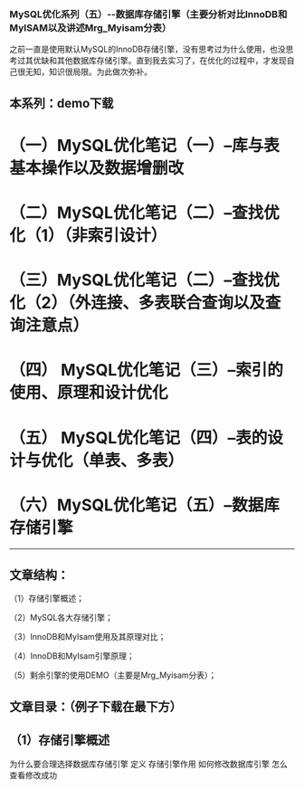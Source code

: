 ### MySQL优化系列（五）--数据库存储引擎（主要分析对比InnoDB和MyISAM以及讲述Mrg_Myisam分表）

之前一直是使用默认MySQL的InnoDB存储引擎，没有思考过为什么使用，也没思考过其优缺和其他数据库存储引擎。直到我去实习了，在优化的过程中，才发现自己很无知，知识很局限。为此做次弥补。

## 本系列：demo下载
# （一）MySQL优化笔记（一）–库与表基本操作以及数据增删改

# （二）MySQL优化笔记（二）–查找优化（1）（非索引设计）

# （三）MySQL优化笔记（二）–查找优化（2）（外连接、多表联合查询以及查询注意点）

# （四） MySQL优化笔记（三）–索引的使用、原理和设计优化

# （五） MySQL优化笔记（四）–表的设计与优化（单表、多表）

# （六）MySQL优化笔记（五）–数据库存储引擎
-------------------------------------------------------------------------
## 文章结构：
（1）存储引擎概述；

（2）MySQL各大存储引擎；

（3）InnoDB和MyIsam使用及其原理对比；

（4）InnoDB和MyIsam引擎原理；

（5）剩余引擎的使用DEMO（主要是Mrg_Myisam分表）；

## 文章目录：（例子下载在最下方）

## （1）存储引擎概述
为什么要合理选择数据库存储引擎
定义
存储引擎作用
如何修改数据库引擎
怎么查看修改成功
